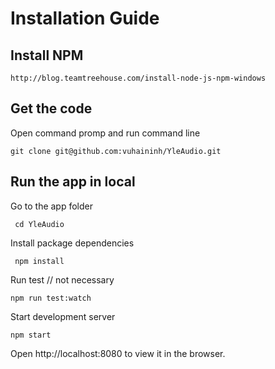 # Installation Guide

## Install NPM
```
http://blog.teamtreehouse.com/install-node-js-npm-windows
```
## Get the code
Open command promp and run command line
```
git clone git@github.com:vuhaininh/YleAudio.git
```
## Run the app in local
Go to the app folder
```
 cd YleAudio
 ```
Install package dependencies
```
 npm install
 ```
Run test // not necessary
```
npm run test:watch
```
Start development server
```
npm start
```
 Open http://localhost:8080 to view it in the browser.


